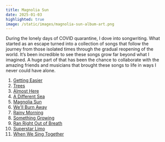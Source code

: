 ```yaml
---
title: Magnolia Sun
date: 2025-01-03
highlighted: true
image: /static/images/magnolia-sun-album-art.png
---
```


During the lonely days of COVID quarantine, I dove into songwriting. What started as an escape turned into a collection of songs that follow the journey from those isolated times through the gradual reopening of the world.
It’s been incredible to see these songs grow far beyond what I imagined. A huge part of that has been the chance to collaborate with the amazing friends and musicians that brought these songs to life in ways I never could have alone.


1. [Getting Easier](/songs/getting-easier)
2. [Trees](/songs/trees)
3. [Almost Here](/songs/almost-here)
4. [A Different Sea](/songs/a-different-sea)
5. [Magnolia Sun](/songs/magnolia-sun)
6. [We'll Burn Away](/songs/well-burn-away)
7. [Rainy Morning](/songs/rainy-morning)
8. [Something Growing](/songs/something-growing)
9. [Ran Right Out of Breath](/songs/ran-right-out-of-breath)
10. [Superstar Limo](/songs/superstar-limo)
11. [When We Sing Together](/songs/when-we-sing-together)